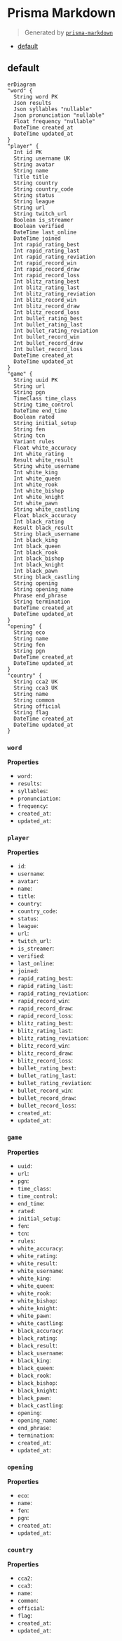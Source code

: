 # Prisma Markdown
> Generated by [`prisma-markdown`](https://github.com/samchon/prisma-markdown)

- [default](#default)

## default
```mermaid
erDiagram
"word" {
  String word PK
  Json results
  Json syllables "nullable"
  Json pronunciation "nullable"
  Float frequency "nullable"
  DateTime created_at
  DateTime updated_at
}
"player" {
  Int id PK
  String username UK
  String avatar
  String name
  Title title
  String country
  String country_code
  String status
  String league
  String url
  String twitch_url
  Boolean is_streamer
  Boolean verified
  DateTime last_online
  DateTime joined
  Int rapid_rating_best
  Int rapid_rating_last
  Int rapid_rating_reviation
  Int rapid_record_win
  Int rapid_record_draw
  Int rapid_record_loss
  Int blitz_rating_best
  Int blitz_rating_last
  Int blitz_rating_reviation
  Int blitz_record_win
  Int blitz_record_draw
  Int blitz_record_loss
  Int bullet_rating_best
  Int bullet_rating_last
  Int bullet_rating_reviation
  Int bullet_record_win
  Int bullet_record_draw
  Int bullet_record_loss
  DateTime created_at
  DateTime updated_at
}
"game" {
  String uuid PK
  String url
  String pgn
  TimeClass time_class
  String time_control
  DateTime end_time
  Boolean rated
  String initial_setup
  String fen
  String tcn
  Variant rules
  Float white_accuracy
  Int white_rating
  Result white_result
  String white_username
  Int white_king
  Int white_queen
  Int white_rook
  Int white_bishop
  Int white_knight
  Int white_pawn
  String white_castling
  Float black_accuracy
  Int black_rating
  Result black_result
  String black_username
  Int black_king
  Int black_queen
  Int black_rook
  Int black_bishop
  Int black_knight
  Int black_pawn
  String black_castling
  String opening
  String opening_name
  Phrase end_phrase
  String termination
  DateTime created_at
  DateTime updated_at
}
"opening" {
  String eco
  String name
  String fen
  String pgn
  DateTime created_at
  DateTime updated_at
}
"country" {
  String cca2 UK
  String cca3 UK
  String name
  String common
  String official
  String flag
  DateTime created_at
  DateTime updated_at
}
```

### `word`

**Properties**
  - `word`: 
  - `results`: 
  - `syllables`: 
  - `pronunciation`: 
  - `frequency`: 
  - `created_at`: 
  - `updated_at`: 

### `player`

**Properties**
  - `id`: 
  - `username`: 
  - `avatar`: 
  - `name`: 
  - `title`: 
  - `country`: 
  - `country_code`: 
  - `status`: 
  - `league`: 
  - `url`: 
  - `twitch_url`: 
  - `is_streamer`: 
  - `verified`: 
  - `last_online`: 
  - `joined`: 
  - `rapid_rating_best`: 
  - `rapid_rating_last`: 
  - `rapid_rating_reviation`: 
  - `rapid_record_win`: 
  - `rapid_record_draw`: 
  - `rapid_record_loss`: 
  - `blitz_rating_best`: 
  - `blitz_rating_last`: 
  - `blitz_rating_reviation`: 
  - `blitz_record_win`: 
  - `blitz_record_draw`: 
  - `blitz_record_loss`: 
  - `bullet_rating_best`: 
  - `bullet_rating_last`: 
  - `bullet_rating_reviation`: 
  - `bullet_record_win`: 
  - `bullet_record_draw`: 
  - `bullet_record_loss`: 
  - `created_at`: 
  - `updated_at`: 

### `game`

**Properties**
  - `uuid`: 
  - `url`: 
  - `pgn`: 
  - `time_class`: 
  - `time_control`: 
  - `end_time`: 
  - `rated`: 
  - `initial_setup`: 
  - `fen`: 
  - `tcn`: 
  - `rules`: 
  - `white_accuracy`: 
  - `white_rating`: 
  - `white_result`: 
  - `white_username`: 
  - `white_king`: 
  - `white_queen`: 
  - `white_rook`: 
  - `white_bishop`: 
  - `white_knight`: 
  - `white_pawn`: 
  - `white_castling`: 
  - `black_accuracy`: 
  - `black_rating`: 
  - `black_result`: 
  - `black_username`: 
  - `black_king`: 
  - `black_queen`: 
  - `black_rook`: 
  - `black_bishop`: 
  - `black_knight`: 
  - `black_pawn`: 
  - `black_castling`: 
  - `opening`: 
  - `opening_name`: 
  - `end_phrase`: 
  - `termination`: 
  - `created_at`: 
  - `updated_at`: 

### `opening`

**Properties**
  - `eco`: 
  - `name`: 
  - `fen`: 
  - `pgn`: 
  - `created_at`: 
  - `updated_at`: 

### `country`

**Properties**
  - `cca2`: 
  - `cca3`: 
  - `name`: 
  - `common`: 
  - `official`: 
  - `flag`: 
  - `created_at`: 
  - `updated_at`: 